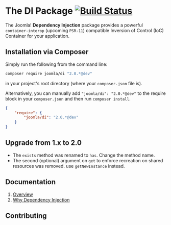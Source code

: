 # The DI Package [![Build Status](https://travis-ci.org/joomla-framework/di.png?branch=master)](https://travis-ci.org/joomla-framework/di)

The Joomla! **Dependency Injection** package provides a powerful `container-interop` (upcoming `PSR-11`) compatible
Inversion of Control (IoC) Container for your application.

## Installation via Composer

Simply run the following from the command line:

```sh
composer require joomla/di "2.0.*@dev"
```

in your project's root directory (where your `composer.json` file is).

Alternatively, you can manually add `"joomla/di": "2.0.*@dev"` to the require block in your `composer.json`
and then run `composer install`.

```json
{
	"require": {
		"joomla/di": "2.0.*@dev"
	}
}
```

## Upgrade from 1.x to 2.0

  - The `exists` method was renamed to `has`. Change the method name.
  - The second (optional) argument on `get` to enforce recreation on shared resources was removed. use `getNewInstance` instead.
  
## Documentation

  1. [Overview](docs/overview.md)
  2. [Why Dependency Injection](docs/why-dependency-injection.md)
  
## Contributing

